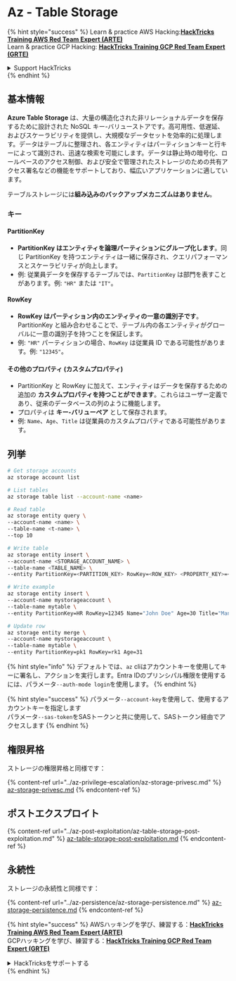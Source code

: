 # Az - Table Storage

{% hint style="success" %}
Learn & practice AWS Hacking:<img src="../../../.gitbook/assets/image (1) (1) (1) (1).png" alt="" data-size="line">[**HackTricks Training AWS Red Team Expert (ARTE)**](https://training.hacktricks.xyz/courses/arte)<img src="../../../.gitbook/assets/image (1) (1) (1) (1).png" alt="" data-size="line">\
Learn & practice GCP Hacking: <img src="../../../.gitbook/assets/image (2) (1).png" alt="" data-size="line">[**HackTricks Training GCP Red Team Expert (GRTE)**<img src="../../../.gitbook/assets/image (2) (1).png" alt="" data-size="line">](https://training.hacktricks.xyz/courses/grte)

<details>

<summary>Support HackTricks</summary>

* Check the [**subscription plans**](https://github.com/sponsors/carlospolop)!
* **Join the** 💬 [**Discord group**](https://discord.gg/hRep4RUj7f) or the [**telegram group**](https://t.me/peass) or **follow** us on **Twitter** 🐦 [**@hacktricks\_live**](https://twitter.com/hacktricks_live)**.**
* **Share hacking tricks by submitting PRs to the** [**HackTricks**](https://github.com/carlospolop/hacktricks) and [**HackTricks Cloud**](https://github.com/carlospolop/hacktricks-cloud) github repos.

</details>
{% endhint %}

## 基本情報

**Azure Table Storage** は、大量の構造化された非リレーショナルデータを保存するために設計された NoSQL キー-バリューストアです。高可用性、低遅延、およびスケーラビリティを提供し、大規模なデータセットを効率的に処理します。データはテーブルに整理され、各エンティティはパーティションキーと行キーによって識別され、迅速な検索を可能にします。データは静止時の暗号化、ロールベースのアクセス制御、および安全で管理されたストレージのための共有アクセス署名などの機能をサポートしており、幅広いアプリケーションに適しています。

テーブルストレージには**組み込みのバックアップメカニズムはありません**。

### キー

#### **PartitionKey**

* **PartitionKey はエンティティを論理パーティションにグループ化します**。同じ PartitionKey を持つエンティティは一緒に保存され、クエリパフォーマンスとスケーラビリティが向上します。
* 例: 従業員データを保存するテーブルでは、`PartitionKey` は部門を表すことがあります。例: `"HR"` または `"IT"`。

#### **RowKey**

* **RowKey はパーティション内のエンティティの一意の識別子です**。PartitionKey と組み合わせることで、テーブル内の各エンティティがグローバルに一意の識別子を持つことを保証します。
* 例: `"HR"` パーティションの場合、`RowKey` は従業員 ID である可能性があります。例: `"12345"`。

#### **その他のプロパティ (カスタムプロパティ)**

* PartitionKey と RowKey に加えて、エンティティはデータを保存するための追加の **カスタムプロパティを持つことができます**。これらはユーザー定義であり、従来のデータベースの列のように機能します。
* プロパティは **キー-バリューペア** として保存されます。
* 例: `Name`、`Age`、`Title` は従業員のカスタムプロパティである可能性があります。

## 列挙
```bash
# Get storage accounts
az storage account list

# List tables
az storage table list --account-name <name>

# Read table
az storage entity query \
--account-name <name> \
--table-name <t-name> \
--top 10

# Write table
az storage entity insert \
--account-name <STORAGE_ACCOUNT_NAME> \
--table-name <TABLE_NAME> \
--entity PartitionKey=<PARTITION_KEY> RowKey=<ROW_KEY> <PROPERTY_KEY>=<PROPERTY_VALUE>

# Write example
az storage entity insert \
--account-name mystorageaccount \
--table-name mytable \
--entity PartitionKey=HR RowKey=12345 Name="John Doe" Age=30 Title="Manager"

# Update row
az storage entity merge \
--account-name mystorageaccount \
--table-name mytable \
--entity PartitionKey=pk1 RowKey=rk1 Age=31
```
{% hint style="info" %}
デフォルトでは、`az` cliはアカウントキーを使用してキーに署名し、アクションを実行します。Entra IDのプリンシパル権限を使用するには、パラメータ`--auth-mode login`を使用します。
{% endhint %}

{% hint style="success" %}
パラメータ`--account-key`を使用して、使用するアカウントキーを指定します\
パラメータ`--sas-token`をSASトークンと共に使用して、SASトークン経由でアクセスします
{% endhint %}

## 権限昇格

ストレージの権限昇格と同様です：

{% content-ref url="../az-privilege-escalation/az-storage-privesc.md" %}
[az-storage-privesc.md](../az-privilege-escalation/az-storage-privesc.md)
{% endcontent-ref %}

## ポストエクスプロイト

{% content-ref url="../az-post-exploitation/az-table-storage-post-exploitation.md" %}
[az-table-storage-post-exploitation.md](../az-post-exploitation/az-table-storage-post-exploitation.md)
{% endcontent-ref %}

## 永続性

ストレージの永続性と同様です：

{% content-ref url="../az-persistence/az-storage-persistence.md" %}
[az-storage-persistence.md](../az-persistence/az-storage-persistence.md)
{% endcontent-ref %}

{% hint style="success" %}
AWSハッキングを学び、練習する：<img src="../../../.gitbook/assets/image (1) (1) (1) (1).png" alt="" data-size="line">[**HackTricks Training AWS Red Team Expert (ARTE)**](https://training.hacktricks.xyz/courses/arte)<img src="../../../.gitbook/assets/image (1) (1) (1) (1).png" alt="" data-size="line">\
GCPハッキングを学び、練習する：<img src="../../../.gitbook/assets/image (2) (1).png" alt="" data-size="line">[**HackTricks Training GCP Red Team Expert (GRTE)**<img src="../../../.gitbook/assets/image (2) (1).png" alt="" data-size="line">](https://training.hacktricks.xyz/courses/grte)

<details>

<summary>HackTricksをサポートする</summary>

* [**サブスクリプションプラン**](https://github.com/sponsors/carlospolop)を確認してください！
* **💬 [**Discordグループ**](https://discord.gg/hRep4RUj7f)または[**Telegramグループ**](https://t.me/peass)に参加するか、**Twitter** 🐦 [**@hacktricks\_live**](https://twitter.com/hacktricks_live)**をフォローしてください。**
* **ハッキングのトリックを共有するには、[**HackTricks**](https://github.com/carlospolop/hacktricks)および[**HackTricks Cloud**](https://github.com/carlospolop/hacktricks-cloud)のGitHubリポジトリにPRを提出してください。**

</details>
{% endhint %}
